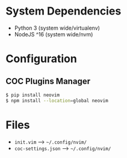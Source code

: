 # System Dependencies

- Python 3    (system wide/virtualenv)
- NodeJS ^16  (system wide/nvm)

# Configuration

## COC Plugins Manager

```bash
$ pip install neovim
$ npm install --location=global neovim
```

# Files

- `init.vim` --> `~/.config/nvim/`
- `coc-settings.json` --> `~/.config/nvim/`
